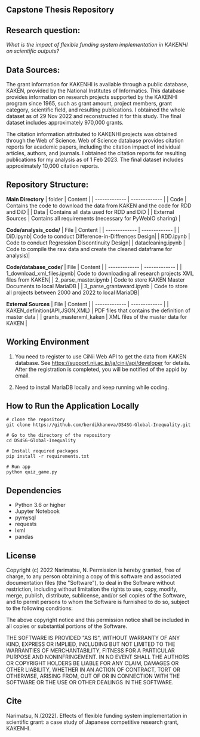 
## Capstone Thesis Repository

## Research question:
*What is the impact of flexible funding system implementation in KAKENHI on scientific outputs?*

## Data Sources:
The grant information for KAKENHI is available through a public database, KAKEN, provided by the National Institutes of Informatics. This database provides information on research projects supported by the KAKENHI program since 1965, such as grant amount, project members, grant category, scientific field, and resulting publications. I obtained the whole dataset as of 29 Nov 2022 and reconstructed it for this study. The final dataset includes approximately 970,000 grants.

The citation information attributed to KAKENHI projects was obtained through the Web of Science. Web of Science database provides citation reports for academic papers, including the citation impact of individual articles, authors, and journals. I obtained the citation reports for resulting publications for my analysis as of 1 Feb 2023. The final dataset includes approximately 10,000 citation reports.


## Repository Structure:

**Main Directory**
| folder | Content |
| ------------- | ------------- |
| Code | Contains the code to download the data from KAKEN and the code for RDD and DiD |
| Data | Contains all data used for RDD and DiD |
| External Sources | Contains all requirements (necessary for PyWebIO sharing) |

**Code/analysis_code/**
| File | Content |
| ------------- | ------------- |
| DiD.ipynb| Code to conduct Difference-in-Diffrences Design|
| RDD.ipynb | Code to conduct Regression Discontinuity Design|
| datacleaning.ipynb | Code to compile the raw data and create the cleaned dataframe for analysis)|

**Code/database_code/**
| File | Content |
| ------------- | ------------- |
| 1_download_xml_files.ipynb| Code to downloading all research projects XML files from KAKEN|
| 2_parse_master.ipynb | Code to store KAKEN Master Documents to local MariaDB |
| 3_parse_grantaward.ipynb | Code to store all projects between 2000 and 2022 to local MariaDB|

**External Sources**
| File | Content |
| ------------- | ------------- |
| KAKEN_definition(API,JSON,XML) | PDF files that contains the definition of master data |
| grants_masterxml_kaken |  XML files of the master data for KAKEN |

## Working Environment
1. You need to register to use CiNii Web API to get the data from KAKEN database. 
See https://support.nii.ac.jp/ja/cinii/api/developer for details. After the registration is completed, you will be notified of the appid by email. 
 
2. Need to install MariaDB locally and keep running while coding. 



## How to Run the Application Locally
```
# clone the repository
git clone https://github.com/berdikhanova/DS4SG-Global-Inequality.git

# Go to the directory of the repository
cd DS4SG-Global-Inequality

# Install required packages
pip install -r requirements.txt

# Run app
python quiz_game.py
```

## Dependencies

- Python 3.6 or higher
- Jupyter Notebook
- pymysql
- requests
- lxml
- pandas

## License

Copyright (c) 2022  Narimatsu, N.
Permission is hereby granted, free of charge, to any person obtaining a copy
of this software and associated documentation files (the "Software"), to deal
in the Software without restriction, including without limitation the rights
to use, copy, modify, merge, publish, distribute, sublicense, and/or sell
copies of the Software, and to permit persons to whom the Software is
furnished to do so, subject to the following conditions:

The above copyright notice and this permission notice shall be included in all
copies or substantial portions of the Software.

THE SOFTWARE IS PROVIDED "AS IS", WITHOUT WARRANTY OF ANY KIND, EXPRESS OR
IMPLIED, INCLUDING BUT NOT LIMITED TO THE WARRANTIES OF MERCHANTABILITY,
FITNESS FOR A PARTICULAR PURPOSE AND NONINFRINGEMENT. IN NO EVENT SHALL THE
AUTHORS OR COPYRIGHT HOLDERS BE LIABLE FOR ANY CLAIM, DAMAGES OR OTHER
LIABILITY, WHETHER IN AN ACTION OF CONTRACT, TORT OR OTHERWISE, ARISING FROM,
OUT OF OR IN CONNECTION WITH THE SOFTWARE OR THE USE OR OTHER DEALINGS IN THE
SOFTWARE.

## Cite
Narimatsu, N.(2022). Effects of flexible funding system implementation in scientific grant: a case study of Japanese competitive research grant, KAKENHI.

